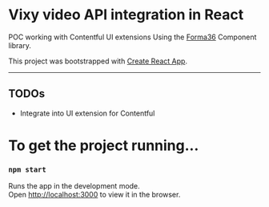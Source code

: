 # Vixy video API integration in React

POC working with Contentful UI extensions
Using the [Forma36](https://f36-storybook.contentful.com/) Component library.

This project was bootstrapped with [Create React App](https://github.com/facebook/create-react-app).

---

## TODOs
- Integrate into UI extension for Contentful

# To get the project running...
### `npm start`

Runs the app in the development mode.\
Open [http://localhost:3000](http://localhost:3000) to view it in the browser.
